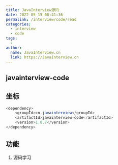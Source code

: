```yaml
---
title: JavaInterview源码
date: 2022-05-15 00:41:36
permalink: /interview/code/read
categories:
  - interview
  - code
tags:
  - 
author: 
  name: JavaInterview.cn
  link: https://JavaInterview.cn
---
```


## javainterview-code

## 坐标
```java
<dependency>
    <groupId>cn.javainterview</groupId>
    <artifactId>javainterview-code</artifactId>
    <version>1.0.7</version>
</dependency>
```

## 功能
1. 源码学习